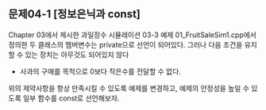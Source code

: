 문제04-1 [정보은닉과 const]
---
Chapter 03에서 제시한 과일장수 시뮬레이션 03-3 예제 01_FruitSaleSim1.cpp에서 정의한 두 클래스의 멤버변수는 private으로 선언이 되어있다. 그러나 다음 조건을 유지할 수 있는 장치는 아무것도 되어있지 않다
* 사과의 구매를 목적으로 0보다 작은수를 전달할 수 없다.

위의 제약사항을 항상 만족시킬 수 있도록 예제를 변경하고, 예제의 안정성을 높일 수 있도록 일부 함수를 const로 선언해보자.